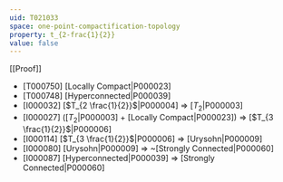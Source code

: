 ```yaml
---
uid: T021033
space: one-point-compactification-topology
property: t_{2-frac{1}{2}}
value: false
---
```

[[Proof]]

* [T000750] [Locally Compact|P000023]
* [T000748] [Hyperconnected|P000039]
* [I000032] [$T_{2 \frac{1}{2}}$|P000004] => [$T_2$|P000003]
* [I000027] ([$T_2$|P000003] + [Locally Compact|P000023]) => [$T_{3 \frac{1}{2}}$|P000006]
* [I000114] [$T_{3 \frac{1}{2}}$|P000006] => [Urysohn|P000009]
* [I000080] [Urysohn|P000009] => ~[Strongly Connected|P000060]
* [I000087] [Hyperconnected|P000039] => [Strongly Connected|P000060]

